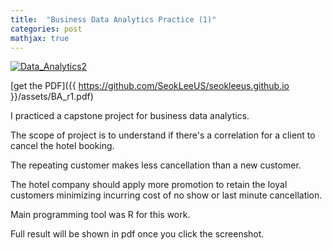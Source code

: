 ```yaml
---
title:  "Business Data Analytics Practice (1)"
categories: post
mathjax: true
---
```


[![Data_Analytics2](https://raw.githubusercontent.com/SeokLeeUS/seokleeus.github.io/master/_images/_Data_Analytics/Data_Analytics_Hotel_Cancellation.jpg)](https://nbviewer.jupyter.org/github/SeokLeeUS/seokleeus.github.io/blob/master/Business_Analytics_Capstone.pdf)



[get the PDF]({{ https://github.com/SeokLeeUS/seokleeus.github.io }}/assets/BA_r1.pdf)

I practiced a capstone project for business data analytics. 

The scope of project is to understand if there's a correlation for a client to cancel the hotel booking. 

The repeating customer makes less cancellation than a new customer. 

The hotel company should apply more promotion to retain the loyal customers minimizing incurring cost of no show or last minute cancellation. 

Main programming tool was R for this work. 

Full result will be shown in pdf once you click the screenshot. 
